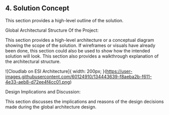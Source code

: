 ## 4. Solution Concept

This section provides a high-level outline of the solution.

Global Architectural Structure Of the Project:

This section provides a high-level architecture or a conceptual diagram showing the scope of the solution. If wireframes or visuals have already been done, this section could also be used to show how the intended solution will look. This section also provides a walkthrough explanation of the architectural structure.

![Cloudlab on ESI Architecture]{ width: 200px; }(https://user-images.githubusercontent.com/60124910/134443639-f8aeba2b-f611-4e33-aeb8-d72ee4f4cc01.png)
 
Design Implications and Discussion:


This section discusses the implications and reasons of the design decisions made during the global architecture design.
